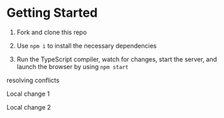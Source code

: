 # Getting Started

1. Fork and clone this repo

2. Use `npm i` to install the necessary dependencies

3. Run the TypeScript compiler, watch for changes, start the server, and launch the browser by using `npm start`

resolving conflicts

Local change 1

Local change 2